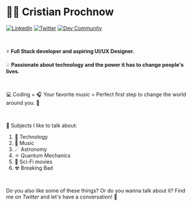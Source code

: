 # 🧑🏼 Cristian Prochnow

[![LinkedIn][linkedin-shield]][linkedin-url]
[![Twitter][twitter-shield]][twitter-url]
[![Dev Community][dev-community-shield]][dev-community-url]

<br />

⚡ **Full Stack developer and aspiring UI/UX Designer.**

💡 **Passionate about technology and the power it has to change people's lives.**

<br />

💻 Coding + 🎧 Your favorite music = Perfect first step to change the world around you. 🎉

<br />

💬 Subjects I like to talk about:

1. 👾 Technology
2. 🎵 Music
3. ☄ Astronomy
4. ⚛ Quantum Mechanics
5. 🍿 Sci-Fi movies
6. ☢ Breaking Bad

<br />

Do you also like some of these things? Or do you wanna talk about it? Find me on *Twitter* and let's have a conversation! 🚀

[linkedin-shield]: https://img.shields.io/badge/-Cristian_Prochnow-black.svg?style=flat&logo=linkedin&colorB=0077b4
[linkedin-url]: https://linkedin.com/in/cristianprochnow
[twitter-shield]: https://img.shields.io/badge/-@crisprochnow-black.svg?style=flat&logo=twitter&logoColor=white&colorB=1b9deb
[twitter-url]: https://twitter.com/crisprochnow
[dev-community-shield]: https://img.shields.io/badge/-@cristianprochnow-black.svg?style=flat&logo=dev.to&logoColor=white&colorB=000
[dev-community-url]: https://dev.to/cristianprochnow
